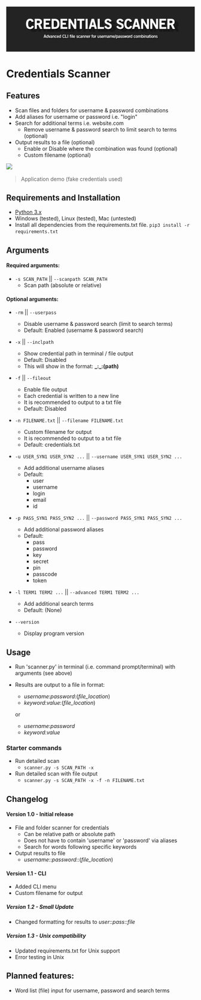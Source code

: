 ![](readme_files/Banner.png)

# Credentials Scanner

## Features
 - Scan files and folders for username & password combinations
 - Add aliases for username or password i.e. "login"
 - Search for additional terms i.e. website.com
    - Remove username & password search to limit search to terms (optional)
 - Output results to a file (optional)
    - Enable or Disable where the combination was found (optional)
    - Custom filename (optional)

![](readme_files/demo.gif)
> Application demo (fake credentials used)

## Requirements and Installation
 - [Python 3.x](https://www.python.org/)
 - Windows (tested), Linux (tested), Mac (untested)
 - Install all dependencies from the requirements.txt file. `pip3 install -r requirements.txt`

## Arguments
#### Required arguments:
  - `-s SCAN_PATH` || `--scanpath SCAN_PATH`
    - Scan path (absolute or relative)

#### Optional arguments:
  - `-rm` || `--userpass`
    - Disable username & password search (limit to search terms)
    - Default: Enabled (username & password search)
  
  
  - `-x` || `--inclpath`
    - Show credential path in terminal / file output
    - Default: Disabled
    - This will show in the format: **\_:\_:(path)**
  
  
  - `-f` || `--fileout`
    - Enable file output
    - Each credential is written to a new line
    - It is recommended to output to a txt file
    - Default: Disabled
    
    
  - `-n FILENAME.txt` || `--filename FILENAME.txt`
    - Custom filename for output
    - It is recommended to output to a txt file
    - Default: credentials.txt
  
  
  - `-u USER_SYN1 USER_SYN2 ...` || `--username USER_SYN1 USER_SYN2 ...`
    - Add additional username aliases
    - Default:
        - user
        - username
        - login
        - email
        - id
        
        
  - `-p PASS_SYN1 PASS_SYN2 ...` || `--password PASS_SYN1 PASS_SYN2 ...`
    - Add additional password aliases
    - Default:
        - pass
        - password
        - key
        - secret
        - pin
        - passcode
        - token
  
  
  - `-l TERM1 TERM2 ...` || `--advanced TERM1 TERM2 ...`
    - Add additional search terms
    - Default: (None)
  
  
  - `--version`
    - Display program version

## Usage
 - Run 'scanner.py' in terminal (i.e. command prompt/terminal) with arguments (see above)
 - Results are output to a file in format:
    - _username_:_password_:(_file_location_)
    - _keyword_:_value_:(_file_location_)
    
    or
    
    - _username_:_password_
    - _keyword_:_value_

### Starter commands
 - Run detailed scan
    - `scanner.py -s SCAN_PATH -x`
 - Run detailed scan with file output
    - `scanner.py -s SCAN_PATH -x -f -n FILENAME.txt`

## Changelog
#### Version 1.0 - Initial release
 - File and folder scanner for credentials
    - Can be relative path or absolute path
    - Does not have to contain 'username' or 'password' via aliases
    - Search for words following specific keywords
 - Output results to file
    - _username_::_password_::(_file_location_)
    
#### Version 1.1 - CLI 
 - Added CLI menu
 - Custom filename for output
 
##### Version 1.2 - Small Update
 - Changed formatting for results to _user_::_pass_::_file_
 
##### Version 1.3 - Unix compatibility
  - Updated requirements.txt for Unix support
  - Error testing in Unix

## Planned features:
 - Word list (file) input for username, password and search terms